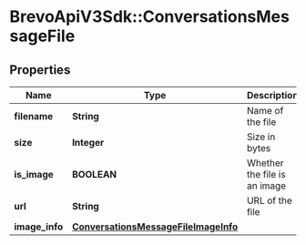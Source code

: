 # BrevoApiV3Sdk::ConversationsMessageFile

## Properties
Name | Type | Description | Notes
------------ | ------------- | ------------- | -------------
**filename** | **String** | Name of the file | [optional] 
**size** | **Integer** | Size in bytes | [optional] 
**is_image** | **BOOLEAN** | Whether the file is an image | [optional] 
**url** | **String** | URL of the file | [optional] 
**image_info** | [**ConversationsMessageFileImageInfo**](ConversationsMessageFileImageInfo.md) |  | [optional] 


